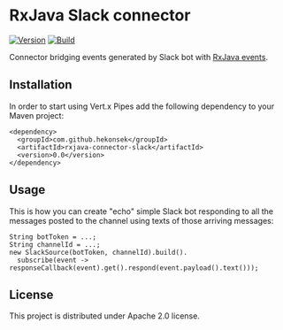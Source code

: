 # RxJava Slack connector

[![Version](https://img.shields.io/badge/RxJava%20Connector%20Slack-0.0-blue.svg)](https://github.com/hekonsek/rxjava-connector-slack/releases)
[![Build](https://api.travis-ci.org/hekonsek/rxjava-connector-slack.svg)](https://travis-ci.org/hekonsek/rxjava-connector-slack)

Connector bridging events generated by Slack bot with [RxJava events](https://github.com/hekonsek/rxjava-event).

## Installation

In order to start using Vert.x Pipes add the following dependency to your Maven project:

    <dependency>
      <groupId>com.github.hekonsek</groupId>
      <artifactId>rxjava-connector-slack</artifactId>
      <version>0.0</version>
    </dependency>

## Usage

This is how you can create "echo" simple Slack bot responding to all the messages posted to the channel using 
texts of those arriving messages:

```
String botToken = ...;
String channelId = ...;
new SlackSource(botToken, channelId).build().
  subscribe(event -> responseCallback(event).get().respond(event.payload().text()));
```

## License

This project is distributed under Apache 2.0 license.